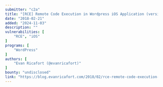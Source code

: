 ```yaml
---
submitter: "c2a"
title: "[RCE] Remote Code Execution in Wordpress iOS Application (version 9.3)"
date: "2018-02-21"
added: "2024-11-03"
description: ""
vulnerabilities: [
    "RCE", "iOS"
]
programs: [
    "WordPress"
]
authors: [
    "Evan Ricafort (@evanricafort)"
]
bounty: "undisclosed"
link: "https://blog.evanricafort.com/2018/02/rce-remote-code-execution-in-wordpress.html"
---
```




